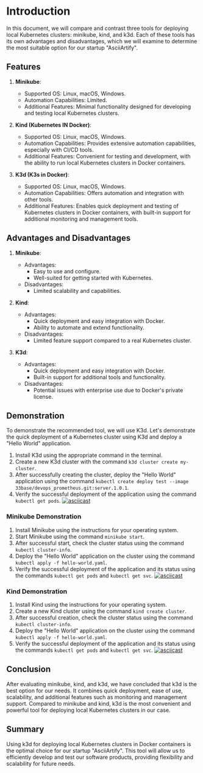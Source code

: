 # Introduction

In this document, we will compare and contrast three tools for deploying local Kubernetes clusters: minikube, kind, and k3d. Each of these tools has its own advantages and disadvantages, which we will examine to determine the most suitable option for our startup "AsciiArtify".

## Features

1. **Minikube**:
   - Supported OS: Linux, macOS, Windows.
   - Automation Capabilities: Limited.
   - Additional Features: Minimal functionality designed for developing and testing local Kubernetes clusters.

2. **Kind (Kubernetes IN Docker)**:
   - Supported OS: Linux, macOS, Windows.
   - Automation Capabilities: Provides extensive automation capabilities, especially with CI/CD tools.
   - Additional Features: Convenient for testing and development, with the ability to run local Kubernetes clusters in Docker containers.

3. **K3d (K3s in Docker)**:
   - Supported OS: Linux, macOS, Windows.
   - Automation Capabilities: Offers automation and integration with other tools.
   - Additional Features: Enables quick deployment and testing of Kubernetes clusters in Docker containers, with built-in support for additional monitoring and management tools.

## Advantages and Disadvantages

1. **Minikube**:
   - Advantages:
     - Easy to use and configure.
     - Well-suited for getting started with Kubernetes.
   - Disadvantages:
     - Limited scalability and capabilities.

2. **Kind**:
   - Advantages:
     - Quick deployment and easy integration with Docker.
     - Ability to automate and extend functionality.
   - Disadvantages:
     - Limited feature support compared to a real Kubernetes cluster.

3. **K3d**:
   - Advantages:
     - Quick deployment and easy integration with Docker.
     - Built-in support for additional tools and functionality.
   - Disadvantages:
     - Potential issues with enterprise use due to Docker's private license.

## Demonstration

To demonstrate the recommended tool, we will use K3d. Let's demonstrate the quick deployment of a Kubernetes cluster using K3d and deploy a "Hello World" application.

1. Install K3d using the appropriate command in the terminal.
2. Create a new K3d cluster with the command `k3d cluster create my-cluster`.
3. After successfully creating the cluster, deploy the "Hello World" application using the command `kubectl create deploy test --image 33base/devops_prometheus.git:server.1.0.1`.
4. Verify the successful deployment of the application using the command `kubectl get pods`.
[![asciicast](https://asciinema.org/a/zv2spE5lyNofMsEQQT0MRA0Y2.svg)](https://asciinema.org/a/zv2spE5lyNofMsEQQT0MRA0Y2)
### Minikube Demonstration

1. Install Minikube using the instructions for your operating system.
2. Start Minikube using the command `minikube start`.
3. After successful start, check the cluster status using the command `kubectl cluster-info`.
4. Deploy the "Hello World" application on the cluster using the command `kubectl apply -f hello-world.yaml`.
5. Verify the successful deployment of the application and its status using the commands `kubectl get pods` and `kubectl get svc`.
[![asciicast](https://asciinema.org/a/qKtqb77ArWX6msuCqoq81Q9Vn.svg)](https://asciinema.org/a/qKtqb77ArWX6msuCqoq81Q9Vn)
### Kind Demonstration

1. Install Kind using the instructions for your operating system.
2. Create a new Kind cluster using the command `kind create cluster`.
3. After successful creation, check the cluster status using the command `kubectl cluster-info`.
4. Deploy the "Hello World" application on the cluster using the command `kubectl apply -f hello-world.yaml`.
5. Verify the successful deployment of the application and its status using the commands `kubectl get pods` and `kubectl get svc`.
[![asciicast](https://asciinema.org/a/RRnggrJZktUddzLsniE3UiH0q.svg)](https://asciinema.org/a/RRnggrJZktUddzLsniE3UiH0q)
## Conclusion

After evaluating minikube, kind, and k3d, we have concluded that k3d is the best option for our needs. It combines quick deployment, ease of use, scalability, and additional features such as monitoring and management support. Compared to minikube and kind, k3d is the most convenient and powerful tool for deploying local Kubernetes clusters in our case.

## Summary

Using k3d for deploying local Kubernetes clusters in Docker containers is the optimal choice for our startup "AsciiArtify". This tool will allow us to efficiently develop and test our software products, providing flexibility and scalability for future needs.
